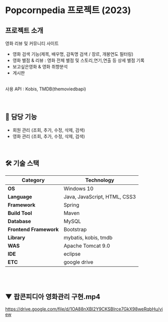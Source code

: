 # Popcornpedia 프로젝트 (2023)
## 프로젝트 소개
   영화 리뷰 및 커뮤니티 사이트

- 영화 검색 기능(제목, 배우명, 감독명 검색 / 장르, 개봉연도 필터링) 
- 영화 별점 & 리뷰 : 영화 전체 별점 및 스토리,연기,연출 등 상세 별점 기록
- 보고싶은영화 & 영화 취향분석
-  게시판
<br>
사용 API : Kobis, TMDB(themoviedbapi)
<br>

<br />
<br />

## 🎯 담당 기능

- 회원 관리 (조회, 추가, 수정, 삭제, 검색) <br>
- 영화 관리 (조회, 추가, 수정, 삭제, 검색)

<br>


## 🛠 기술 스택
| **Category**         | **Technology**                             |
|----------------------|--------------------------------------------|
| **OS**               | Windows 10                                 |
| **Language**         | Java, JavaScript, HTML, CSS3      |
| **Framework**        | Spring                       |
| **Build Tool**       | Maven                                      |
| **Database**         | MySQL                       |
| **Frontend Framework**| Bootstrap                    |
| **Library**          | mybatis, kobis, tmdb |
| **WAS**              | Apache Tomcat 9.0                          |
| **IDE**              | eclipse               |
| **ETC**  | google drive|

<br>
<br>

## ▼ 팝콘피디아 영화관리 구현.mp4<br>
https://drive.google.com/file/d/1OA88nXBI2Y9CKSBIrce7GkX98weRqbHu/view

<br>
<br>
